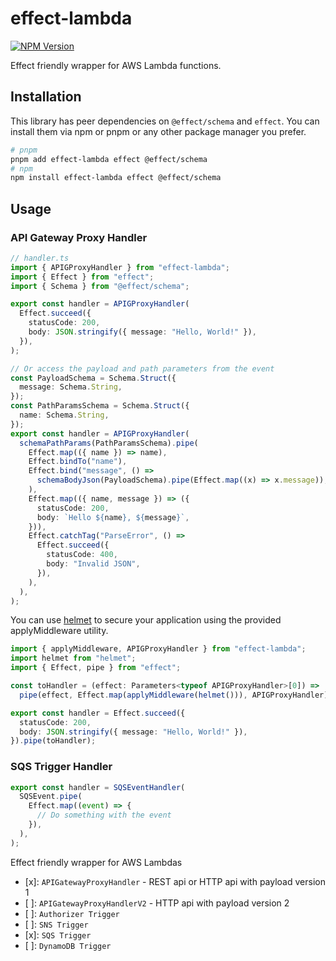 # effect-lambda

[![NPM Version](https://img.shields.io/npm/v/effect-lambda)](https://www.npmjs.com/package/effect-lambda)

Effect friendly wrapper for AWS Lambda functions.

## Installation

This library has peer dependencies on `@effect/schema` and `effect`. You can install them via npm or pnpm or any other package manager you prefer.

```bash
# pnpm
pnpm add effect-lambda effect @effect/schema
# npm
npm install effect-lambda effect @effect/schema
```

## Usage

### API Gateway Proxy Handler

```typescript
// handler.ts
import { APIGProxyHandler } from "effect-lambda";
import { Effect } from "effect";
import { Schema } from "@effect/schema";

export const handler = APIGProxyHandler(
  Effect.succeed({
    statusCode: 200,
    body: JSON.stringify({ message: "Hello, World!" }),
  }),
);

// Or access the payload and path parameters from the event
const PayloadSchema = Schema.Struct({
  message: Schema.String,
});
const PathParamsSchema = Schema.Struct({
  name: Schema.String,
});
export const handler = APIGProxyHandler(
  schemaPathParams(PathParamsSchema).pipe(
    Effect.map(({ name }) => name),
    Effect.bindTo("name"),
    Effect.bind("message", () =>
      schemaBodyJson(PayloadSchema).pipe(Effect.map((x) => x.message)),
    ),
    Effect.map(({ name, message }) => ({
      statusCode: 200,
      body: `Hello ${name}, ${message}`,
    })),
    Effect.catchTag("ParseError", () =>
      Effect.succeed({
        statusCode: 400,
        body: "Invalid JSON",
      }),
    ),
  ),
);
```

You can use [helmet](https://www.npmjs.com/package/helmet) to secure your application using the provided applyMiddleware utility.

```typescript
import { applyMiddleware, APIGProxyHandler } from "effect-lambda";
import helmet from "helmet";
import { Effect, pipe } from "effect";

const toHandler = (effect: Parameters<typeof APIGProxyHandler>[0]) =>
  pipe(effect, Effect.map(applyMiddleware(helmet())), APIGProxyHandler);

export const handler = Effect.succeed({
  statusCode: 200,
  body: JSON.stringify({ message: "Hello, World!" }),
}).pipe(toHandler);
```

### SQS Trigger Handler

```typescript
export const handler = SQSEventHandler(
  SQSEvent.pipe(
    Effect.map((event) => {
      // Do something with the event
    }),
  ),
);
```

Effect friendly wrapper for AWS Lambdas

- [x]: `APIGatewayProxyHandler` - REST api or HTTP api with payload version 1
- [ ]: `APIGatewayProxyHandlerV2` - HTTP api with payload version 2
- [ ]: `Authorizer Trigger`
- [ ]: `SNS Trigger`
- [x]: `SQS Trigger`
- [ ]: `DynamoDB Trigger`

